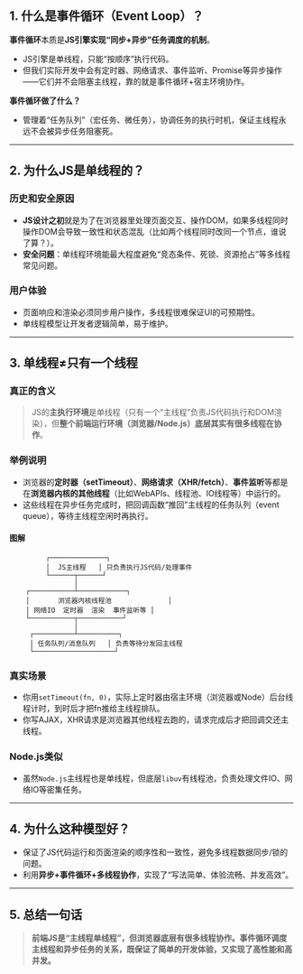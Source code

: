 ## 1. 什么是事件循环（Event Loop）？

**事件循环**本质是**JS引擎实现“同步+异步”任务调度的机制**。

* JS引擎是单线程，只能“按顺序”执行代码。
* 但我们实际开发中会有定时器、网络请求、事件监听、Promise等异步操作——它们并不会阻塞主线程，靠的就是事件循环+宿主环境协作。

**事件循环做了什么？**

* 管理着“任务队列”（宏任务、微任务），协调任务的执行时机，保证主线程永远不会被异步任务阻塞死。

---

## 2. 为什么JS是单线程的？

### 历史和安全原因

* **JS设计之初**就是为了在浏览器里处理页面交互、操作DOM，如果多线程同时操作DOM会导致一致性和状态混乱（比如两个线程同时改同一个节点，谁说了算？）。
* **安全问题**：单线程环境能最大程度避免“竞态条件、死锁、资源抢占”等多线程常见问题。

### 用户体验

* 页面响应和渲染必须同步用户操作，多线程很难保证UI的可预期性。
* 单线程模型让开发者逻辑简单，易于维护。

---

## 3. 单线程≠只有一个线程

### 真正的含义

> JS的**主执行环境**是单线程（只有一个“主线程”负责JS代码执行和DOM渲染），但**整个前端运行环境（浏览器/Node.js）底层其实有很多线程在协作**。

### 举例说明

* 浏览器的**定时器（setTimeout）**、**网络请求（XHR/fetch）**、**事件监听**等都是在**浏览器内核的其他线程**（比如WebAPIs、线程池、IO线程等）中运行的。
* 这些线程在异步任务完成时，把回调函数“推回”主线程的任务队列（event queue），等待主线程空闲时再执行。

#### 图解

```
         ┌──────────────┐
         │  JS主线程   │ 只负责执行JS代码/处理事件
         └──────┬──────┘
                │
    ┌───────────┴────────────┐
    │       浏览器内核线程池              │
    │ 网络IO  定时器  渲染  事件监听等 │
    └───────────┬───────────┘
                │
     ┌──────────┴──────────┐
     │ 任务队列/消息队列   │ 负责等待分发回主线程
     └────────────────────┘
```

### 真实场景

* 你用`setTimeout(fn, 0)`，实际上定时器由宿主环境（浏览器或Node）后台线程计时，到时后才把fn推给主线程排队。
* 你写AJAX，XHR请求是浏览器其他线程去跑的，请求完成后才把回调交还主线程。

### Node.js类似

* 虽然`Node.js`主线程也是单线程，但底层`libuv`有线程池，负责处理文件IO、网络IO等密集任务。

---

## 4. 为什么这种模型好？

* 保证了JS代码运行和页面渲染的顺序性和一致性，避免多线程数据同步/锁的问题。
* 利用**异步+事件循环+多线程协作**，实现了“写法简单、体验流畅、并发高效”。

---

## 5. 总结一句话

> **前端JS是“主线程单线程”，但浏览器底层有很多线程协作。事件循环调度主线程和异步任务的关系，既保证了简单的开发体验，又实现了高性能和高并发。**

